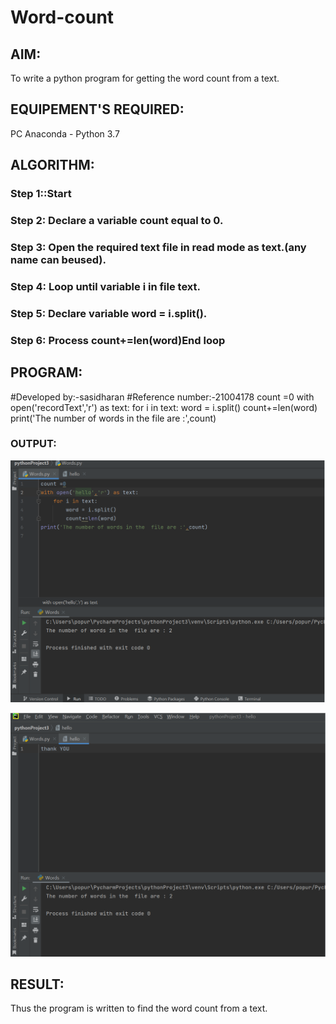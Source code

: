 # Word-count
## AIM:
To write a python program for getting the word count from a text.
## EQUIPEMENT'S REQUIRED: 
PC
Anaconda - Python 3.7
## ALGORITHM: 
### Step 1::Start

### Step 2: Declare a variable count equal to 0.
 
### Step 3: Open the required text file in read mode as text.(any name can beused).

### Step 4:  Loop until variable i in file text.

### Step 5: Declare variable word = i.split().

### Step 6: Process count+=len(word)End loop

## PROGRAM:
#Developed by:-sasidharan
#Reference number:-21004178
count =0
with open('recordText','r') as text:
for i in text:
word = i.split()
count+=len(word)
print('The number of words in the file are :',count)

### OUTPUT:
![output](1.png)

![output](2.png)

## RESULT:
Thus the program is written to find the word count from a text.
